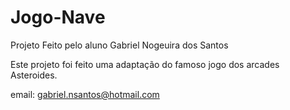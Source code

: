 # Jogo-Nave

Projeto Feito pelo aluno Gabriel Nogeuira dos Santos

Este projeto foi feito uma adaptação do famoso jogo dos arcades Asteroides.

email: gabriel.nsantos@hotmail.com
